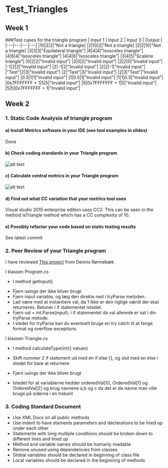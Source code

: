# Test_Triangles

## Week 1
###Test cases for the triangle program
| Input 1 | Input 2 | Input 3 | Output |
|---|---|---|---|
|10|2|2|"Not a triangle|
|2|10|2|"Not a triangle|
|2|2|10|"Not a triangle|
|3|3|3|"Equilateral triangle"|
|6|4|4|"Isosceles triangle"|
|4|6|4|"Isosceles triangle"|
|4|4|6|"Isosceles triangle"|
|3|4|5|"Scalene triangle"|
|0|2|2|"Invalid input"|
|2|0|2|"Invalid input"|
|2|2|0|"Invalid input"|
|-1|2|2|"Invalid input"|
|2|-1|2|"Invalid input"|
|2|2|-1|"Invalid input"|
|"Test"|2|3|"Invalid input"|
|2|"Test"|3|"Invalid input"|
|2|3|"Test"|"Invalid input"|
|0.5|1|1|"Invalid input"|
|1|0.5|1|"Invalid input"|
|1|1|0.5|"Invalid input"|
|0x7FFFFFFF + 1|5|5|"Invalid input"|
|5|0x7FFFFFFF + 1|5|"Invalid input"|
|5|5|0x7FFFFFFF + 1|"Invalid input"|

## Week 2
### 1. Static Code Analysis of triangle program
#### a) Install Metrics software in your IDE (see tool examples in slides)
Done
#### b) Check coding standards in your Triangle program
![alt text](http://i68.tinypic.com/30j5yci.png)
#### c) Calculate central metrics in your Triangle program
![alt text](http://i64.tinypic.com/mjabk3.png)
#### d) Find out what CC variation that your metrics tool uses
Visual studio 2015 enterprise edition uses CC2. This can be seen in the method isTriangle method which has a CC complexity of 10.
#### e) Possibly refactor your code based on static testing results
See latest commit

### 2. Peer Review of your Triangle program
I have reviewed [This project](https://github.com/tjaydk/TriangleTestAsp4) from Dennis Rønnebæk

I klassen Program.cs
* I method getInput()
 - Fjern usings der ikke bliver brugt.
 - Fjern input variable, og læg den direkte ned i tryParse metoden.
 - Lad være med at instantiere val, da 1 ikke er den rigtige værdi der skal returneres. Retuner i if statementet istedet.
 - Fjern val = int.Parse(input); i if statementet da val allerede er sat i din tryParse metode.
 - I stedet for tryParse kan du eventuelt bruge en try catch til at fange format og overflow exceptions
 
 I klassen Triangle.cs
 * I method calculateType(int{} values)
 - Skift nummer 2 if statement ud med en if else {}, og slut med en else i stedet for bare at returnere
 
 - Fjern usings der ikke bliver brugt
 - Istedet for at variablerne hedder orderedVal[0], OrderedVal[1] og OrderedVal[2] og brug navnene a,b og c da det er de navne man ville bruge på siderne i en trekant
 
### 3. Coding Standard Document
- Use XML Docs on all public methods
- Use indent to have staments parameters and declarations to be lined up under each other 
- Statements with long multiple conditions should be broken down to different lines and lined up
- Method and variable names should be humanly readable
- Remove unused using dependencies from classes
- Global variables should be declared in beginning of class file
- Local variables should be declared in the beginning of methods
